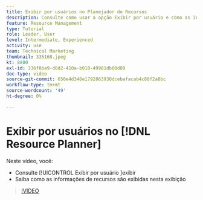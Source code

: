 ```yaml
---
title: Exibir por usuários no Planejador de Recursos
description: Consulte como usar a opção Exibir por usuário e como as informações do recurso são exibidas nessa visualização.
feature: Resource Management
type: Tutorial
role: Leader, User
level: Intermediate, Experienced
activity: use
team: Technical Marketing
thumbnail: 335168.jpeg
kt: 8880
exl-id: 336f8ba9-d8d2-410a-b010-49981db00d89
doc-type: video
source-git-commit: 650e4d346e1792863930dcebafacab4c88f2a8bc
workflow-type: tm+mt
source-wordcount: '49'
ht-degree: 0%

---
```


# Exibir por usuários no [!DNL Resource Planner]

Neste vídeo, você:

* Consulte [!UICONTROL Exibir por usuário ]exibir
* Saiba como as informações de recursos são exibidas nesta exibição


>[!VIDEO](https://video.tv.adobe.com/v/335168/?quality=12&learn=on)
